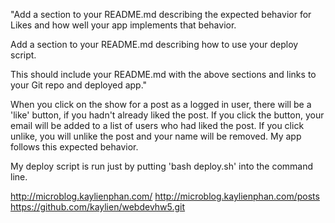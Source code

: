 "Add a section to your README.md describing the expected behavior for Likes and how well your app implements that behavior.

Add a section to your README.md describing how to use your deploy script.

This should include your README.md with the above sections and links to your Git repo and deployed app."

When you click on the show for a post as a logged in user, there will be a 'like' button, if you hadn't already liked the post. If you click the button, your email will be added to a list of users who had liked the post. If you click unlike, you will unlike the post and your name will be removed. My app follows this expected behavior.

My deploy script is run just by putting 'bash deploy.sh' into the command line.

http://microblog.kaylienphan.com/
http://microblog.kaylienphan.com/posts
https://github.com/kaylien/webdevhw5.git